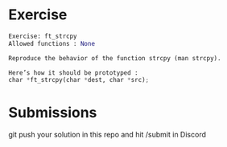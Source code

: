 # Exercise

```python
Exercise: ft_strcpy
Allowed functions : None

Reproduce the behavior of the function strcpy (man strcpy).

Here’s how it should be prototyped :
char *ft_strcpy(char *dest, char *src);
```
# Submissions 
 git push your solution in this repo and hit /submit in Discord
